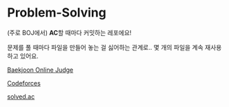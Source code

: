 # Problem-Solving

(주로 BOJ에서) **AC**할 때마다 커밋하는 레포에요!

문제를 풀 때마다 파일을 만들어 놓는 걸 싫어하는 관계로.. 몇 개의 파일을 계속 재사용하고 있어요.


[Baekjoon Online Judge](https://www.acmicpc.net/user/himyu)

[Codeforces](http://codeforces.com/profile/himyu)

[solved.ac](https://solved.ac/himyu)